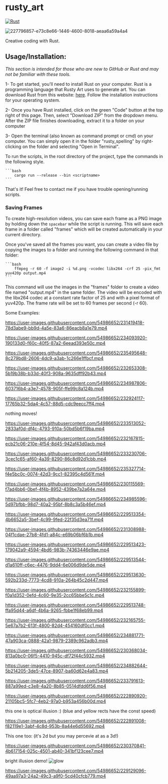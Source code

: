 # rusty_art

[![Rust](https://github.com/altunenes/rusty_art/actions/workflows/rust.yml/badge.svg)](https://github.com/altunenes/rusty_art/actions/workflows/rust.yml)


![227796857-e73c8e66-1446-4600-8018-aeaa6a59a4a4](https://user-images.githubusercontent.com/54986652/227951137-35ab864e-3329-4ef0-a4aa-2347f07296ca.png)

Creative coding with Rust.

## Usage/Installation:

*This section is intended for those who are new to GitHub or Rust and may not be familiar with these tools.*

1- To get started, you'll need to install Rust on your computer. Rust is a programming language that Rusty Art uses to generate art. You can download Rust from this website: [here](https://www.rust-lang.org/tools/install). Follow the installation instructions for your operating system.

2- Once you have Rust installed, click on the green "Code" button at the top right of this page. Then, select "Download ZIP" from the dropdown menu. After the ZIP file finishes downloading, extract it to a folder on your computer

3- Open the terminal (also known as command prompt or cmd) on your computer. You can simply open it in the folder "rusty_spelling" by right-clicking on the folder and selecting "Open in Terminal".


To run the scripts, in the root directory of the project, type the commands in the following style.

    ```bash
        cargo run --release --bin <scriptname>
    ```

That's it! Feel free to contact me if you have trouble opening/running scripts.


### Saving Frames

To create high-resolution videos, you can save each frame as a PNG image by holding down the `spacebar` while the script is running. This will save each frame in a folder called "frames" which will be created automatically in your current directory.


Once you've saved all the frames you want, you can create a video file by copying the images to a folder and running the following command in that folder:

    
    ```bash
        ffmpeg -r 60 -f image2 -i %d.png -vcodec libx264 -crf 25 -pix_fmt yuv420p output.mp4
    ```

This command will use the images in the "frames" folder to create a video file named "output.mp4" in the same folder. The video will be encoded with the libx264 codec at a constant rate factor of 25 and with a pixel format of yuv420p. The frame rate will be set to 60 frames per second (-r 60).


Some Examples:


https://user-images.githubusercontent.com/54986652/231419418-78d3abe9-bb9d-4a5e-83a6-86eacb8a1e79.mp4



https://user-images.githubusercontent.com/54986652/234093920-190133d0-f60c-40f5-87a2-6eead393e50c.mp4



https://user-images.githubusercontent.com/54986652/235495648-8c279bd8-2606-4dc9-a3ab-1c266e1ffbcf.mp4


https://user-images.githubusercontent.com/54986652/232653308-5b19b38b-b33d-40f3-908a-9635dff92b43.mp4



https://user-images.githubusercontent.com/54986652/234987806-603716b4-a3e7-4578-905f-ffe99c8a124b.mp4



https://user-images.githubusercontent.com/54986652/232924117-17765b32-5da4-4c57-88d5-cdc9eecc7ff4.mp4


nothing moves!


https://user-images.githubusercontent.com/54986652/233513052-2833af0d-df4c-4793-910a-50bd5b6f19ba.mp4


https://user-images.githubusercontent.com/54986652/232167815-ecb21c06-210e-4f54-8d45-942af43d0acb.mp4



https://user-images.githubusercontent.com/54986652/233230706-3cec1c65-af60-4a39-8290-86c8d92d1cbb.mp4



https://user-images.githubusercontent.com/54986652/235327714-f4e5bc0c-0074-42d3-9cc1-82395c4d561f.mp4



https://user-images.githubusercontent.com/54986652/230115569-f7ad4bb6-0bef-4f4b-8952-439be7a2a64e.mp4



https://user-images.githubusercontent.com/54986652/234985596-5d97bfbb-98d7-40a2-95bf-8b8c3a5b46ef.mp4


https://user-images.githubusercontent.com/54986652/229513354-4b6652a5-3bef-4c99-9fed-22f35d3ea71f.mp4

https://user-images.githubusercontent.com/54986652/231308988-04f1cdae-27b8-4fd1-a84c-e69b06bf6b1b.mp4


https://user-images.githubusercontent.com/54986652/229513423-179042a9-4594-4bd6-983b-74363446e9ae.mp4


https://user-images.githubusercontent.com/54986652/229513544-d1a610ff-c6ec-4476-9dd4-6e006d9de5de.mp4



https://user-images.githubusercontent.com/54986652/229513630-592b233d-7773-4cd8-910a-264b45c2d447.mp4


https://user-images.githubusercontent.com/54986652/232155899-f0a1d352-0efd-4c60-9e35-2cc65bbe5c1c.mp4



https://user-images.githubusercontent.com/54986652/229513748-ffa95d44-a6df-4b6a-9265-fbbe1f68eb99.mp4


https://user-images.githubusercontent.com/54986652/232165755-5e67a7b2-613f-4800-82d4-454160df0cc1.mp4



https://user-images.githubusercontent.com/54986652/234881771-47a903ca-0888-42a1-9879-2389c962adb3.mp4



https://user-images.githubusercontent.com/54986652/230368034-813a0bc0-06f5-4410-945c-df72f44c5932.mp4


https://user-images.githubusercontent.com/54986652/234882644-5b214205-3de5-47ce-8907-ba60d62e4a83.mp4


https://user-images.githubusercontent.com/54986652/233791613-887a99ed-c3e8-4a20-8b85-0514dfdd6f56.mp4


https://user-images.githubusercontent.com/54986652/222890920-21105bc5-5fc7-4eb2-97a0-b953a456b00d.mp4


this one is optical illusion :) (blue and yellow rects have the const speed)

https://user-images.githubusercontent.com/54986652/222891008-f82119e1-3abf-4c8d-953b-8a44e6d55692.mp4


This one too: (it's 2d but you may percevie at as a 3d!)

https://user-images.githubusercontent.com/54986652/230370841-4b617154-025c-4501-ab40-341bf123cee7.mp4

bright illusion demo!
![glow](https://user-images.githubusercontent.com/54986652/233481553-5dd564bb-4930-473b-b374-a7227ef16698.png)


https://user-images.githubusercontent.com/54986652/229129096-49aa97a3-24a2-49c3-a9f0-5cd40cfcb779.mp4





